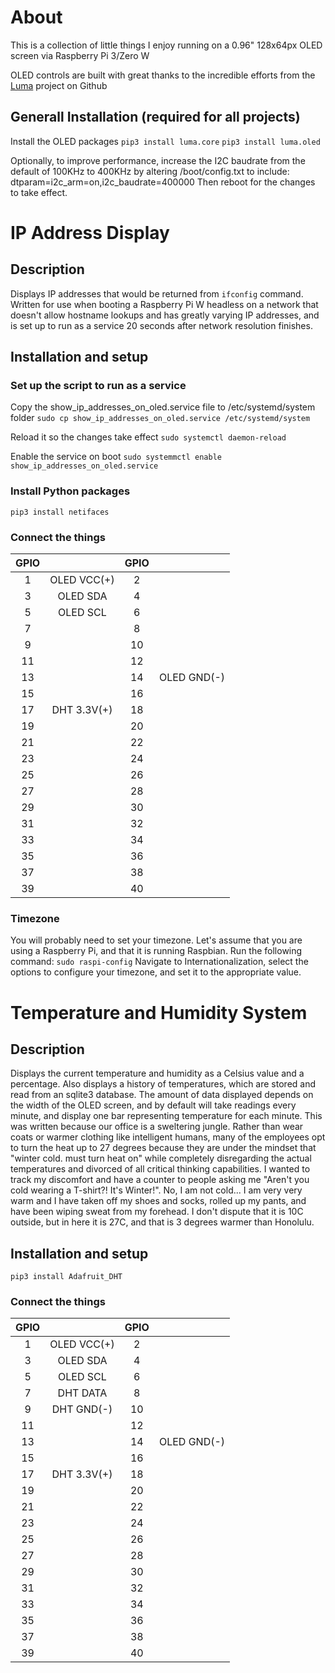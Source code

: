 # About
This is a collection of little things I enjoy running on a 0.96" 128x64px OLED screen via Raspberry Pi 3/Zero W

OLED controls are built with great thanks to the incredible efforts from the [Luma](https://github.com/rm-hull/luma.examples/tree/master/examples) project on Github

## Generall Installation (required for all projects)
Install the OLED packages
`pip3 install luma.core`
`pip3 install luma.oled`

Optionally, to improve performance, increase the I2C baudrate from the default of 100KHz to 400KHz by altering /boot/config.txt to include: dtparam=i2c_arm=on,i2c_baudrate=400000
Then reboot for the changes to take effect.

# IP Address Display
## Description
Displays IP addresses that would be returned from `ifconfig` command. Written for use when booting a Raspberry Pi W headless on a network that doesn't allow hostname lookups and has greatly varying IP addresses, and is set up to run as a service 20 seconds after network resolution finishes.

## Installation and setup
### Set up the script to run as a service
Copy the show_ip_addresses_on_oled.service file to /etc/systemd/system folder
`sudo cp show_ip_addresses_on_oled.service /etc/systemd/system`

Reload it so the changes take effect
`sudo systemctl daemon-reload`

Enable the service on boot
`sudo systemmctl enable show_ip_addresses_on_oled.service`

### Install Python packages
`pip3 install netifaces`

### Connect the things
| GPIO |              | GPIO |               |
|:----:|:------------:|:----:|:-------------:|
| 1    | OLED VCC(+)  | 2    |               |
| 3    | OLED SDA     | 4    |               |
| 5    | OLED SCL     | 6    |               |
| 7    |              | 8    |               |
| 9    |              | 10   |               |
| 11   |              | 12   |               |
| 13   |              | 14   | OLED GND(-)   |
| 15   |              | 16   |               |
| 17   | DHT 3.3V(+)  | 18   |               |
| 19   |              | 20   |               |
| 21   |              | 22   |               |
| 23   |              | 24   |               |
| 25   |              | 26   |               |
| 27   |              | 28   |               |
| 29   |              | 30   |               |
| 31   |              | 32   |               |
| 33   |              | 34   |               |
| 35   |              | 36   |               |
| 37   |              | 38   |               |
| 39   |              | 40   |               |

### Timezone
You will probably need to set your timezone.
Let's assume that you are using a Raspberry Pi, and that it is running Raspbian.
Run the following command:
`sudo raspi-config`
Navigate to Internationalization, select the options to configure your timezone, and set it to the appropriate value.


# Temperature and Humidity System
## Description
Displays the current temperature and humidity as a Celsius value and a percentage. Also displays a history of temperatures, which are stored and read from an sqlite3 database. The amount of data displayed depends on the width of the OLED screen, and by default will take readings every minute, and display one bar representing temperature for each minute.
This was written because our office is a sweltering jungle. Rather than wear coats or warmer clothing like intelligent humans, many of the employees opt to turn the heat up to 27 degrees because they are under the mindset that "winter cold. must turn heat on" while completely disregarding the actual temperatures and divorced of all critical thinking capabilities.
I wanted to track my discomfort and have a counter to people asking me "Aren't you cold wearing a T-shirt?! It's Winter!". No, I am not cold... I am very very warm and I have taken off my shoes and socks, rolled up my pants, and have been wiping sweat from my forehead. I don't dispute that it is 10C outside, but in here it is 27C, and that is 3 degrees warmer than Honolulu.

## Installation and setup
`pip3 install Adafruit_DHT`

### Connect the things
| GPIO |              | GPIO |               |
|:----:|:------------:|:----:|:-------------:|
| 1    | OLED VCC(+)  | 2    |               |
| 3    | OLED SDA     | 4    |               |
| 5    | OLED SCL     | 6    |               |
| 7    | DHT DATA     | 8    |               |
| 9    | DHT GND(-)   | 10   |               |
| 11   |              | 12   |               |
| 13   |              | 14   | OLED GND(-)   |
| 15   |              | 16   |               |
| 17   | DHT 3.3V(+)  | 18   |               |
| 19   |              | 20   |               |
| 21   |              | 22   |               |
| 23   |              | 24   |               |
| 25   |              | 26   |               |
| 27   |              | 28   |               |
| 29   |              | 30   |               |
| 31   |              | 32   |               |
| 33   |              | 34   |               |
| 35   |              | 36   |               |
| 37   |              | 38   |               |
| 39   |              | 40   |               |
